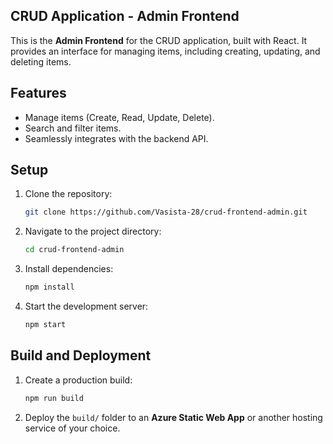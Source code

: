## CRUD Application - Admin Frontend

This is the **Admin Frontend** for the CRUD application, built with React. It provides an interface for managing items, including creating, updating, and deleting items.

## Features

- Manage items (Create, Read, Update, Delete).
- Search and filter items.
- Seamlessly integrates with the backend API.

## Setup

1. Clone the repository:

    ```bash
    git clone https://github.com/Vasista-28/crud-frontend-admin.git
    ```

2. Navigate to the project directory:

    ```bash
    cd crud-frontend-admin
    ```

3. Install dependencies:

    ```bash
    npm install
    ```

4. Start the development server:

    ```bash
    npm start
    ```

## Build and Deployment

1. Create a production build:

    ```bash
    npm run build
    ```

2. Deploy the `build/` folder to an **Azure Static Web App** or another hosting service of your choice.
